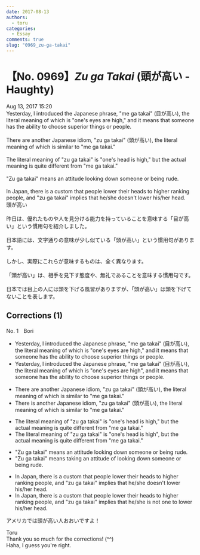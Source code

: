 ```yaml
---
date: 2017-08-13
authors:
  - toru
categories:
  - Essay
comments: true
slug: "0969_zu-ga-takai"
---
```


# 【No. 0969】<strong><em>Zu ga Takai</em></strong> (頭が高い - Haughty)
<div class="date">Aug 13, 2017 15:20</div>
<div id="post"><div id="body_show_ori">
Yesterday, I introduced the Japanese phrase, "me ga takai" (目が高い), the literal meaning of which is "one's eyes are high," and it means that someone has the ability to choose superior things or people.<br/><br/>There are another Japanese idiom, "zu ga takai" (頭が高い), the literal meaning of which is similar to "me ga takai."<br/><br/>The literal meaning of "zu ga takai" is "one's head is high," but the actual meaning is quite different from "me ga takai."<br/><br/>"Zu ga takai" means an attitude looking down someone or being rude.<br/><br/>In Japan, there is a custom that people lower their heads to higher ranking people, and "zu ga takai" implies that he/she doesn't lower his/her head.
</div></div>

<!-- more -->

<div id="post_ja"><div id="body_show_mo">
頭が高い<br/><br/>昨日は、優れたものや人を見分ける能力を持っていることを意味する「目が高い」という慣用句を紹介しました。<br/><br/>日本語には、文字通りの意味が少し似ている「頭が高い」という慣用句があります。<br/><br/>しかし、実際にこれらが意味するものは、全く異なります。<br/><br/>「頭が高い」は、相手を見下す態度や、無礼であることを意味する慣用句です。<br/><br/>日本では目上の人には頭を下げる風習がありますが、「頭が高い」は頭を下げてないことを表します。
</div></div>

## Corrections (1)
<div id="block"><div class="first_name"> No. 1　<span class="just_name">Bori</span></div><div id="block2">
<ul class="correction_field">
<li class="incorrect">Yesterday, I introduced the Japanese phrase, "me ga takai" (目が高い), the literal meaning of which is "one's eyes are high," and it means that someone has the ability to choose superior things or people.</li>
<li class="corrected correct">
Yesterday, I introduced the Japanese phrase, "me ga takai" (目が高い), the literal meaning of which is "one's eyes are high", and it means that someone has the ability to choose superior things or people.
</li>
</ul>
<ul class="correction_field">
<li class="incorrect">There are another Japanese idiom, "zu ga takai" (頭が高い), the literal meaning of which is similar to "me ga takai."</li>
<li class="corrected correct">
There is another Japanese idiom, "zu ga takai" (頭が高い), the literal meaning of which is similar to "me ga takai."
</li>
</ul>
<ul class="correction_field">
<li class="incorrect">The literal meaning of "zu ga takai" is "one's head is high," but the actual meaning is quite different from "me ga takai."</li>
<li class="corrected correct">
The literal meaning of "zu ga takai" is "one's head is high", but the actual meaning is quite different from "me ga takai."
</li>
</ul>
<ul class="correction_field">
<li class="incorrect">"Zu ga takai" means an attitude looking down someone or being rude.</li>
<li class="corrected correct">
"Zu ga takai" means taking an attitude of looking down someone or being rude.
</li>
</ul>
<ul class="correction_field">
<li class="incorrect">In Japan, there is a custom that people lower their heads to higher ranking people, and "zu ga takai" implies that he/she doesn't lower his/her head.</li>
<li class="corrected correct">
In Japan, there is a custom that people lower their heads to higher ranking people, and "zu ga takai" implies that he/she is not one to lower his/her head.
</li>
</ul>
<p class="comment_small">
 アメリカでは頭が高い人おおいですよ！
</p>

</div><div class="name"><span class="just_name">Toru</span><br>
Thank you so much for the corrections! (^^)<br/>Haha, I guess you're right.
</div>
</div>

